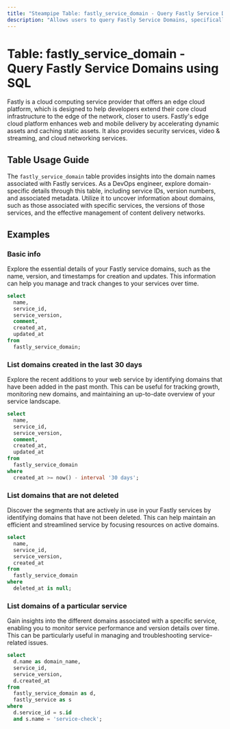 ```yaml
---
title: "Steampipe Table: fastly_service_domain - Query Fastly Service Domains using SQL"
description: "Allows users to query Fastly Service Domains, specifically the domain names associated with Fastly services, providing insights into content delivery network configurations and potential anomalies."
---
```


# Table: fastly_service_domain - Query Fastly Service Domains using SQL

Fastly is a cloud computing service provider that offers an edge cloud platform, which is designed to help developers extend their core cloud infrastructure to the edge of the network, closer to users. Fastly's edge cloud platform enhances web and mobile delivery by accelerating dynamic assets and caching static assets. It also provides security services, video & streaming, and cloud networking services.

## Table Usage Guide

The `fastly_service_domain` table provides insights into the domain names associated with Fastly services. As a DevOps engineer, explore domain-specific details through this table, including service IDs, version numbers, and associated metadata. Utilize it to uncover information about domains, such as those associated with specific services, the versions of those services, and the effective management of content delivery networks.

## Examples

### Basic info
Explore the essential details of your Fastly service domains, such as the name, version, and timestamps for creation and updates. This information can help you manage and track changes to your services over time.

```sql
select
  name,
  service_id,
  service_version,
  comment,
  created_at,
  updated_at
from
  fastly_service_domain;
```

### List domains created in the last 30 days
Explore the recent additions to your web service by identifying domains that have been added in the past month. This can be useful for tracking growth, monitoring new domains, and maintaining an up-to-date overview of your service landscape.

```sql
select
  name,
  service_id,
  service_version,
  comment,
  created_at,
  updated_at
from
  fastly_service_domain
where
  created_at >= now() - interval '30 days';
```

### List domains that are not deleted
Discover the segments that are actively in use in your Fastly services by identifying domains that have not been deleted. This can help maintain an efficient and streamlined service by focusing resources on active domains.

```sql
select
  name,
  service_id,
  service_version,
  created_at
from
  fastly_service_domain
where
  deleted_at is null;
```

### List domains of a particular service
Gain insights into the different domains associated with a specific service, enabling you to monitor service performance and version details over time. This can be particularly useful in managing and troubleshooting service-related issues.

```sql
select
  d.name as domain_name,
  service_id,
  service_version,
  d.created_at
from
  fastly_service_domain as d,
  fastly_service as s
where
  d.service_id = s.id
  and s.name = 'service-check';
```